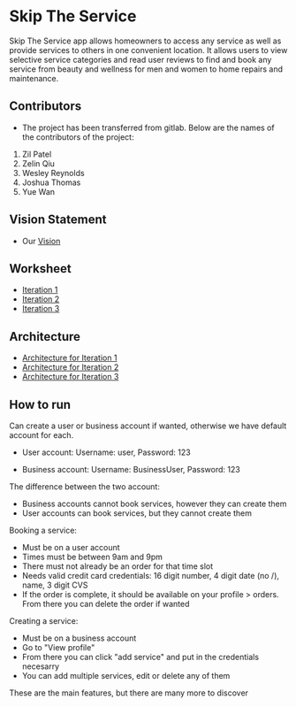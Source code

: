 # Skip The Service

Skip The Service app allows homeowners to access any service as well as provide services to others in one convenient location.
It allows users to view selective service categories and read user reviews to find and book any service from beauty and wellness
for men and women to home repairs and maintenance.

## Contributors
- The project has been transferred from gitlab. Below are the names of the contributors of the project:
1. Zil Patel 
2. Zelin Qiu
3. Wesley Reynolds
4. Joshua Thomas
5. Yue Wan

## Vision Statement
- Our [Vision](https://code.cs.umanitoba.ca/3350-winter-2021-a01/group-1/-/blob/master/docs/Vision.md)

## Worksheet
- [Iteration 1](https://code.cs.umanitoba.ca/3350-winter-2021-a01/group-1/-/blob/master/docs/Iteration1%20Worksheet.md)
- [Iteration 2](https://code.cs.umanitoba.ca/3350-winter-2021-a01/group-1/-/blob/master/docs/WORKSHEET2.md)
- [Iteration 3](https://code.cs.umanitoba.ca/3350-winter-2021-a01/group-1/-/blob/master/docs/Worksheet3.md)

## Architecture
- [Architecture for Iteration 1](https://code.cs.umanitoba.ca/3350-winter-2021-a01/group-1/-/blob/master/Architecture.md) 
- [Architecture for Iteration 2](https://code.cs.umanitoba.ca/3350-winter-2021-a01/group-1/-/blob/master/Architecture2.md)
- [Architecture for Iteration 3](https://code.cs.umanitoba.ca/3350-winter-2021-a01/group-1/-/blob/master/Architecture3.md)

## How to run

Can create a user or business account if wanted, otherwise we have default account for each.
- User account: Username: user, Password: 123

- Business account: Username: BusinessUser, Password: 123

The difference between the two account:
- Business accounts cannot book services, however they can create them
- User accounts can book services, but they cannot create them 

Booking a service:
- Must be on a user account 
- Times must be between 9am and 9pm 
- There must not already be an order for that time slot 
- Needs valid credit card credentials: 16 digit number, 4 digit date (no /), name, 3 digit CVS
- If the order is complete, it should be available on your profile > orders. From there you can delete the order if wanted

Creating a service:
- Must be on a business account 
- Go to "View profile"
- From there you can click "add service" and put in the credentials necesarry 
- You can add multiple services, edit or delete any of them 

These are the main features, but there are many more to discover 
